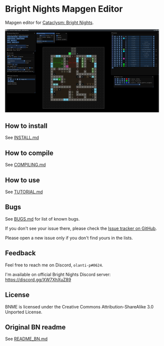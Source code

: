 # Bright Nights Mapgen Editor

Mapgen editor for [Cataclysm: Bright Nights](https://github.com/cataclysmbnteam/Cataclysm-BN).

![BNME_demo](/doc/BNME/BNME_demo.png "BNME demo")

## How to install
See [INSTALL.md](doc/BNME/INSTALL.md)

## How to compile
See [COMPILING.md](doc/BNME/COMPILING.md)

## How to use
See [TUTORIAL.md](doc/BNME/TUTORIAL.md)

## Bugs
See [BUGS.md](doc/BNME/BUGS.md) for list of known bugs.

If you don't see your issue there, please check the [Issue tracker on GitHub](https://github.com/olanti-p/BNME/issues).

Please open a new issue only if you don't find yours in the lists.

## Feedback
Feel free to reach me on Discord, `olanti-p#0624`.

I'm available on official Bright Nights Discord server: https://discord.gg/XW7XhXuZ89

## License
BNME is licensed under the Creative Commons Attribution-ShareAlike 3.0 Unported License.

## Original BN readme
See [README_BN.md](README_BN.md)
